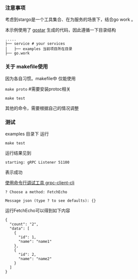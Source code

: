 ### 注意事项
考虑到stargo是一个工具集合、在为服务的场景下，结合go work 。

本示例使用了 [gostar](https://github.com/starfork/gostar) 生成的代码，因此遵循一下目录结构

```
.....
├── service # your services
│   ├── examples 当前项目所在目录
├── go.work  
```

### 关于 makefile使用

因为各自习惯。makefile中 仅能使用

`make proto` #需要安装protoc相关

`make test`

其他的命令，需要根据自己的情况调整


### 测试

examples 目录下  运行  
```
make test
```
运行结果见到
```
starting: gRPC Listener 51100
```

表示成功


[使用命令行调试工具 grpc-client-cli ](https://github.com/starfork/stargo?tab=readme-ov-file#grpc-client-cli-%E5%91%BD%E4%BB%A4%E8%A1%8C%E8%B0%83%E8%AF%95%E5%B7%A5%E5%85%B7)
```
? Choose a method: FetchEcho

Message json (type ? to see defaults): {}

```
运行FetchEcho可以得到如下内容
```
{
  "count": "2",
  "data": [
    {
      "id": 1,
      "name": "name1"
    },
    {
      "id": 2,
      "name": "name2"
    }
  ]
}

```